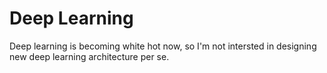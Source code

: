 # Deep Learning

Deep learning is becoming white hot now, so I'm not intersted in designing new deep learning architecture per se. 
